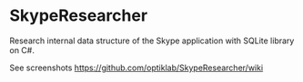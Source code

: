 SkypeResearcher
===============

Research internal data structure of the Skype application with SQLite library on C#.

See screenshots https://github.com/optiklab/SkypeResearcher/wiki
